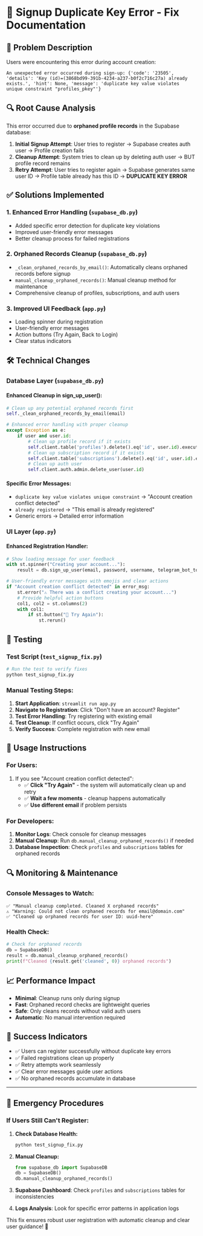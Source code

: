 # 🔧 Signup Duplicate Key Error - Fix Documentation

## 🚨 **Problem Description**
Users were encountering this error during account creation:
```
An unexpected error occurred during sign-up: {'code': '23505', 'details': 'Key (id)=(3868bd99-391b-4234-a237-b0f2c716c27a) already exists.', 'hint': None, 'message': 'duplicate key value violates unique constraint "profiles_pkey"'}
```

## 🔍 **Root Cause Analysis**
This error occurred due to **orphaned profile records** in the Supabase database:

1. **Initial Signup Attempt**: User tries to register → Supabase creates auth user → Profile creation fails
2. **Cleanup Attempt**: System tries to clean up by deleting auth user → BUT profile record remains
3. **Retry Attempt**: User tries to register again → Supabase generates same user ID → Profile table already has this ID → **DUPLICATE KEY ERROR**

## ✅ **Solutions Implemented**

### **1. Enhanced Error Handling** (`supabase_db.py`)
- Added specific error detection for duplicate key violations
- Improved user-friendly error messages
- Better cleanup process for failed registrations

### **2. Orphaned Records Cleanup** (`supabase_db.py`)
- `_clean_orphaned_records_by_email()`: Automatically cleans orphaned records before signup
- `manual_cleanup_orphaned_records()`: Manual cleanup method for maintenance
- Comprehensive cleanup of profiles, subscriptions, and auth users

### **3. Improved UI Feedback** (`app.py`)
- Loading spinner during registration
- User-friendly error messages
- Action buttons (Try Again, Back to Login)
- Clear status indicators

## 🛠️ **Technical Changes**

### **Database Layer (`supabase_db.py`)**

#### **Enhanced Cleanup in sign_up_user():**
```python
# Clean up any potential orphaned records first
self._clean_orphaned_records_by_email(email)

# Enhanced error handling with proper cleanup
except Exception as e:
    if user and user.id:
        # Clean up profile record if it exists
        self.client.table('profiles').delete().eq('id', user.id).execute()
        # Clean up subscription record if it exists  
        self.client.table('subscriptions').delete().eq('id', user.id).execute()
        # Clean up auth user
        self.client.auth.admin.delete_user(user.id)
```

#### **Specific Error Messages:**
- `duplicate key value violates unique constraint` → "Account creation conflict detected"
- `already registered` → "This email is already registered"
- Generic errors → Detailed error information

### **UI Layer (`app.py`)**

#### **Enhanced Registration Handler:**
```python
# Show loading message for user feedback
with st.spinner("Creating your account..."):
    result = db.sign_up_user(email, password, username, telegram_bot_token, telegram_chat_id)

# User-friendly error messages with emojis and clear actions
if "Account creation conflict detected" in error_msg:
    st.error("⚠️ There was a conflict creating your account...")
    # Provide helpful action buttons
    col1, col2 = st.columns(2)
    with col1:
        if st.button("🔄 Try Again"):
            st.rerun()
```

## 🧪 **Testing**

### **Test Script** (`test_signup_fix.py`)
```bash
# Run the test to verify fixes
python test_signup_fix.py
```

### **Manual Testing Steps:**
1. **Start Application**: `streamlit run app.py`
2. **Navigate to Registration**: Click "Don't have an account? Register"
3. **Test Error Handling**: Try registering with existing email
4. **Test Cleanup**: If conflict occurs, click "Try Again"
5. **Verify Success**: Complete registration with new email

## 🚀 **Usage Instructions**

### **For Users:**
1. If you see "Account creation conflict detected":
   - ✅ **Click "Try Again"** - the system will automatically clean up and retry
   - ✅ **Wait a few moments** - cleanup happens automatically
   - ✅ **Use different email** if problem persists

### **For Developers:**
1. **Monitor Logs**: Check console for cleanup messages
2. **Manual Cleanup**: Run `db.manual_cleanup_orphaned_records()` if needed
3. **Database Inspection**: Check `profiles` and `subscriptions` tables for orphaned records

## 🔍 **Monitoring & Maintenance**

### **Console Messages to Watch:**
```
✅ "Manual cleanup completed. Cleaned X orphaned records"
⚠️ "Warning: Could not clean orphaned records for email@domain.com"
✅ "Cleaned up orphaned records for user ID: uuid-here"
```

### **Health Check:**
```python
# Check for orphaned records
db = SupabaseDB()
result = db.manual_cleanup_orphaned_records()
print(f"Cleaned {result.get('cleaned', 0)} orphaned records")
```

## 📈 **Performance Impact**
- **Minimal**: Cleanup runs only during signup
- **Fast**: Orphaned record checks are lightweight queries  
- **Safe**: Only cleans records without valid auth users
- **Automatic**: No manual intervention required

## 🎯 **Success Indicators**
- ✅ Users can register successfully without duplicate key errors
- ✅ Failed registrations clean up properly
- ✅ Retry attempts work seamlessly
- ✅ Clear error messages guide user actions
- ✅ No orphaned records accumulate in database

---

## 🚨 **Emergency Procedures**

### **If Users Still Can't Register:**

1. **Check Database Health:**
   ```python
   python test_signup_fix.py
   ```

2. **Manual Cleanup:**
   ```python
   from supabase_db import SupabaseDB
   db = SupabaseDB()
   db.manual_cleanup_orphaned_records()
   ```

3. **Supabase Dashboard**: Check `profiles` and `subscriptions` tables for inconsistencies

4. **Logs Analysis**: Look for specific error patterns in application logs

This fix ensures robust user registration with automatic cleanup and clear user guidance! 🎉